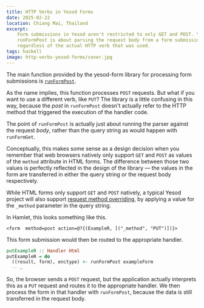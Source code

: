 ```yaml
---
title: HTTP Verbs in Yesod Forms
date: 2025-02-22
location: Chiang Mai, Thailand
excerpt:
    Form submissions in Yesod aren't restricted to only GET and POST. Yesod's
    runFormPost is about parsing the request body from a form submission,
    regardless of the actual HTTP verb that was used.
tags: haskell
image: http-verbs-yesod-forms/cover.jpg
---
```


The main function provided by the yesod-form library for processing form
submissions is [`runFormPost`][0].

As the name implies, this function processes `POST` requests. But what if you
want to use a different verb, like `PUT`? The library is a little confusing in
this way, because the _post_ in `runFormPost` doesn't actually refer to the HTTP
method that triggered the execution of the handler code.

The point of `runFormPost` is actually just about running the parser against the
request _body_, rather than the query string as would happen with `runFormGet`.

Conceptually, this makes some sense as a design decision when you remember that
web browsers natively only support `GET` and `POST` as values of the `method`
attribute in HTML forms. The difference between those two values is perfectly
reflected in the design of the library — the values in the form are transferred
in either the query string or the request body respectively.

While HTML forms only support `GET` and `POST` natively, a typical Yesod
project will also support [request method overriding][1], by applying a value
for the `_method` parameter in the query string.

In Hamlet, this looks something like this.

```
<form  method=post action=@?{(ExampleR, [("_method", "PUT")])}>
```

This form submission would then be routed to the appropriate handler.

```haskell
putExampleR :: Handler Html
putExampleR = do
  ((result, form), enctype) <- runFormPost exampleForm
  -- …
```

So, the browser sends a `POST` request, but the application actually interprets
this as a `PUT` request and routes it to the appropriate handler. We then process
the form in that handler with `runFormPost`, because the data is still
transferred in the request body.

[0]: https://hackage.haskell.org/package/yesod-form-1.7.9/docs/Yesod-Form-Functions.html#v:runFormPost
[1]: https://hackage.haskell.org/package/wai-extra#:~:text=Allows%20overriding%20of%20the%20HTTP%20request%20method%20via%20the%20_method%20query%20string%20parameter
